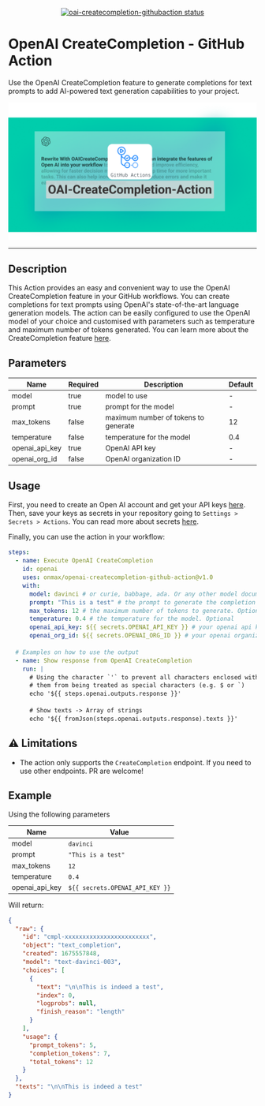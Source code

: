 <p align="center">
  <a href="https://github.com/onmax/oai-createcompletion-githubaction/actions"><img alt="oai-createcompletion-githubaction status" src="https://github.com/onmax/oai-createcompletion-githubaction/actions/workflows/test.yml/badge.svg"></a>
</p>

# OpenAI CreateCompletion - GitHub Action

Use the OpenAI CreateCompletion feature to generate completions for text prompts to add AI-powered text generation capabilities to your project.

![Issue Form Parser](./oai-createcompletion-githubaction-cover.png)

---

## Description

This Action provides an easy and convenient way to use the OpenAI CreateCompletion feature in your GitHub workflows. You can create completions for text prompts using OpenAI's state-of-the-art language generation models. The action can be easily configured to use the OpenAI model of your choice and customised with parameters such as temperature and maximum number of tokens generated. You can learn more about the CreateCompletion feature [here](https://beta.openai.com/docs/api-reference/completions/create).

## Parameters

| Name | Required | Description | Default | 
| ------------- | ------------- | ------------- | ------------- |
| model | true | model to use | - |
| prompt | true | prompt for the model | - |
| max_tokens | false | maximum number of tokens to generate | 12 |
| temperature | false | temperature for the model | 0.4 |
| openai_api_key | true | OpenAI API key | - |
| openai_org_id | false | OpenAI organization ID | - |

## Usage

First, you need to create an Open AI account and get your API keys [here](https://platform.openai.com/account/api-keys). Then, save your keys as secrets in your repository going to `Settings > Secrets > Actions`. You can read more about secrets [here](https://docs.github.com/en/actions/reference/encrypted-secrets).

Finally, you can use the action in your workflow:

```yaml
steps:
  - name: Execute OpenAI CreateCompletion
    id: openai
    uses: onmax/openai-createcompletion-github-action@v1.0
    with:
      model: davinci # or curie, babbage, ada. Or any other model documented in the openai docs
      prompt: "This is a test" # the prompt to generate the completion
      max_tokens: 12 # the maximum number of tokens to generate. Optional
      temperature: 0.4 # the temperature for the model. Optional
      openai_api_key: ${{ secrets.OPENAI_API_KEY }} # your openai api key
      openai_org_id: ${{ secrets.OPENAI_ORG_ID }} # your openai organization id. Optional

  # Examples on how to use the output
  - name: Show response from OpenAI CreateCompletion
    run: |
      # Using the character `'` to prevent all characters enclosed within
      # them from being treated as special characters (e.g. $ or `)
      echo '${{ steps.openai.outputs.response }}'

      # Show texts -> Array of strings
      echo '${{ fromJson(steps.openai.outputs.response).texts }}'
```

## ⚠️ Limitations

- The action only supports the `CreateCompletion` endpoint. If you need to use other endpoints. PR are welcome!

## Example

Using the following parameters

| Name | Value |
| ------------- | ------------- |
| model | `davinci` |
| prompt | `"This is a test"` |
| max_tokens | `12` |
| temperature | `0.4` |
| openai_api_key | `${{ secrets.OPENAI_API_KEY }}` |

Will return:

```json
{
  "raw": {
    "id": "cmpl-xxxxxxxxxxxxxxxxxxxxxxxx",
    "object": "text_completion",
    "created": 1675557848,
    "model": "text-davinci-003",
    "choices": [
      {
        "text": "\n\nThis is indeed a test",
        "index": 0,
        "logprobs": null,
        "finish_reason": "length"
      }
    ],
    "usage": {
      "prompt_tokens": 5,
      "completion_tokens": 7,
      "total_tokens": 12
    }
  },
  "texts": "\n\nThis is indeed a test"
}
```
